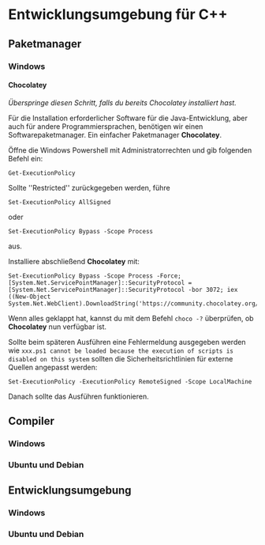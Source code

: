 # Entwicklungsumgebung für C++

## Paketmanager

### Windows

#### Chocolatey

*Überspringe diesen Schritt, falls du bereits Chocolatey installiert hast.*

Für die Installation erforderlicher Software für die Java-Entwicklung, aber auch für andere
Programmiersprachen, benötigen wir einen Softwarepaketmanager. Ein einfacher Paketmanager
**Chocolatey**.

Öffne die Windows Powershell mit Administratorrechten und gib folgenden Befehl ein:

````shell
Get-ExecutionPolicy
````

Sollte ''Restricted'' zurückgegeben werden, führe
````shell
Set-ExecutionPolicy AllSigned
````
oder
````shell
Set-ExecutionPolicy Bypass -Scope Process
````
aus.

Installiere abschließend **Chocolatey** mit:

````shell
Set-ExecutionPolicy Bypass -Scope Process -Force; [System.Net.ServicePointManager]::SecurityProtocol = [System.Net.ServicePointManager]::SecurityProtocol -bor 3072; iex ((New-Object System.Net.WebClient).DownloadString('https://community.chocolatey.org/install.ps1'))
````

Wenn alles geklappt hat, kannst du mit dem Befehl ``choco -?`` überprüfen, ob **Chocolatey** nun verfügbar ist.

Sollte beim späteren Ausführen eine Fehlermeldung ausgegeben werden
wie ``xxx.ps1 cannot be loaded because the execution of scripts is disabled on this system``
sollten die Sicherheitsrichtlinien für externe Quellen angepasst werden:

````shell
Set-ExecutionPolicy -ExecutionPolicy RemoteSigned -Scope LocalMachine
````

Danach sollte das Ausführen funktionieren.

## Compiler

### Windows

### Ubuntu und Debian

## Entwicklungsumgebung

### Windows

### Ubuntu und Debian